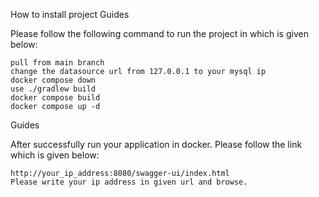 How to install project
Guides

Please follow the following command to run the project in which is given below:

    pull from main branch
    change the datasource url from 127.0.0.1 to your mysql ip
    docker compose down
    use ./gradlew build
    docker compose build
    docker compose up -d

Guides

After successfully run your application in docker. Please follow the link which is given below:

    http://your_ip_address:8080/swagger-ui/index.html
    Please write your ip address in given url and browse.
